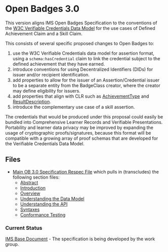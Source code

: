 # Open Badges 3.0

This version aligns IMS Open Badges Specification to the conventions of the [W3C Verifiable Credentials Data Model](https://w3c.github.io/vc-data-model/) for the use cases of Defined Achievement Claim and a Skill Claim.

This consists of several specific proposed changes to Open Badges to:

1. use the W3C Verifiable Credentials data model for assertion format, using a `schema:hasCredential` claim to link the credential subject to the defined achievement that they have earned.
2. introduce conventions for using Decentralized Identifiers (DIDs) for issuer and/or recipient identification.
3. add properties to allow for the issuer of an Assertion/Credential issuer to be a separate entity from the BadgeClass creator, where the creator may define eligibility for issuers.
4. add properties that align with CLR such as [AchievementType](https://purl.imsglobal.org/spec/clr/v1p0/context/clr_v1p0.html#dtExtensibleAchievementType) and [ResultDescription](https://purl.imsglobal.org/spec/clr/v1p0/context/clr_v1p0.html#dtResultDescription).
5. introduce the complementary use case of a skill assertion.

The credentials that would be produced under this proposal could easily be bundled into Comprehensive Learner Records and Verifiable Presentations. Portability and learner data privacy may be improved by expanding the usage of cryptographic proofs/signatures, because this format will be compatible with a growing array of proof schemas that are developed for the Verifiable Credentials Data Model.

## Files

- [Main OB 3.0 Specification Respec File](ob_v3p0.html) which pulls in (transcludes) the following section files:
  - [Abstract](abstract.md)
  - [Introduction](introduction.md)
  - [Overview](overview.md)
  - [Understanding the Data Model](datamodel.md)
  - [Understanding the API](api.html)
  - [Syntaxes](syntaxes.md)
  - [Conformance Testing](certification.md)

### Current Status

[IMS Base Document](http://imsglobal.github.io/openbadges-specification/ob_v3p0.html) - The specification is being developed by the work group.
